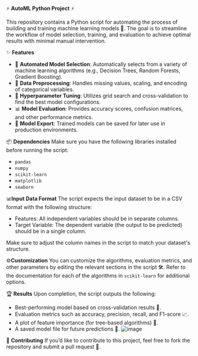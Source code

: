 ⚡ **AutoML Python Project** ⚡

This repository contains a Python script for automating the process of building and training machine learning models 🤖. The goal is to streamline the workflow of model selection, training, and evaluation to achieve optimal results with minimal manual intervention.

✨ **Features**
- 🚀 **Automated Model Selection**: Automatically selects from a variety of machine learning algorithms (e.g., Decision Trees, Random Forests, Gradient Boosting).
- 🧹 **Data Preprocessing**: Handles missing values, scaling, and encoding of categorical variables.
- 🎯 **Hyperparameter Tuning**: Utilizes grid search and cross-validation to find the best model configurations.
- 📊 **Model Evaluation**: Provides accuracy scores, confusion matrices, and other performance metrics.
- 💾 **Model Export**: Trained models can be saved for later use in production environments.

📦 **Dependencies**
Make sure you have the following libraries installed before running the script:

- `pandas`
- `numpy`
- `scikit-learn`
- `matplotlib`
- `seaborn`

 📊**Input Data Format**
The script expects the input dataset to be in a CSV format with the following structure:

- Features: All independent variables should be in separate columns.
- Target Variable: The dependent variable (the output to be predicted) should be in a single column.

Make sure to adjust the column names in the script to match your dataset's structure.

 ⚙️**Customization**
You can customize the algorithms, evaluation metrics, and other parameters by editing the relevant sections in the script 🛠️. Refer to the documentation for each of the algorithms in `scikit-learn` for additional options.

🏆 **Results**
Upon completion, the script outputs the following:

- Best-performing model based on cross-validation results 🏅.
- Evaluation metrics such as accuracy, precision, recall, and F1-score 📈.
- A plot of feature importance (for tree-based algorithms) 🌳.
- A saved model file for future predictions 💽.
![image](https://github.com/user-attachments/assets/0f9c0182-4cef-4a0c-9335-a8c98bed02a8)

🤝 **Contributing**
If you’d like to contribute to this project, feel free to fork the repository and submit a pull request 🚀.


